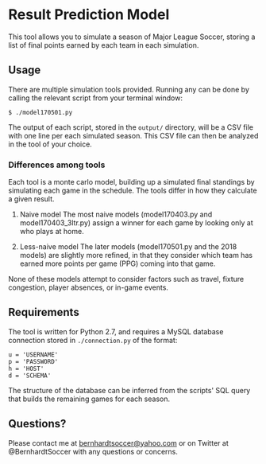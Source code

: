# Result Prediction Model

This tool allows you to simulate a season of Major League Soccer, storing a
list of final points earned by each team in each simulation.

## Usage

There are multiple simulation tools provided. Running any can be done by
calling the relevant script from your terminal window:

```
$ ./model170501.py
```

The output of each script, stored in the `output/` directory, will be a CSV
file with one line per each simulated season. This CSV file can then be
analyzed in the tool of your choice.

### Differences among tools

Each tool is a monte carlo model, building up a simulated final standings by
simulating each game in the schedule. The tools differ in how they calculate
a given result.

1. Naive model
The most naive models (model170403.py and model170403_3ltr.py) assign a winner
for each game by looking only at who plays at home.

2. Less-naive model
The later models (model170501.py and the 2018 models) are slightly more
refined, in that they consider which team has earned more points per game
(PPG) coming into that game.

None of these models attempt to consider factors such as travel, fixture
congestion, player absences, or in-game events.

## Requirements

The tool is written for Python 2.7, and requires a MySQL database connection
stored in `./connection.py` of the format:

```
u = 'USERNAME'
p = 'PASSWORD'
h = 'HOST'
d = 'SCHEMA'
```

The structure of the database can be inferred from the scripts' SQL query that
builds the remaining games for each season.

## Questions?

Please contact me at bernhardtsoccer@yahoo.com or on Twitter at 
@BernhardtSoccer with any questions or concerns.
